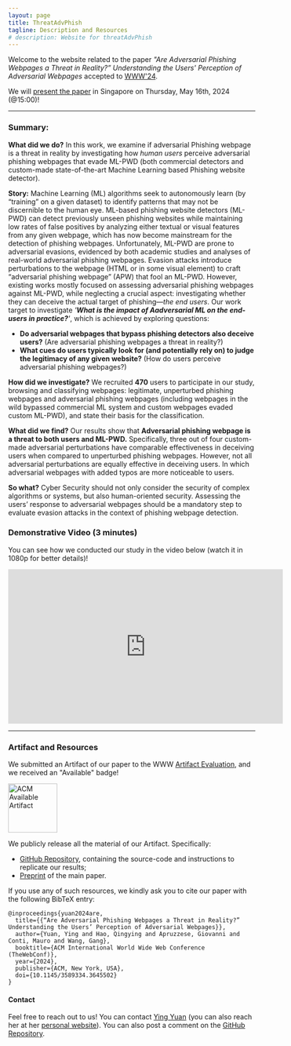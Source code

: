 ```yaml
---
layout: page
title: ThreatAdvPhish
tagline: Description and Resources
# description: Website for threatAdvPhish
---
```



Welcome to the website related to the paper _"Are Adversarial Phishing Webpages a Threat in Reality?” Understanding the Users' Perception of Adversarial Webpages_ accepted to [WWW'24](https://www2024.thewebconf.org/).

We will [present the paper](https://www2024.thewebconf.org/program/full-schedule/) in Singapore on Thursday, May 16th, 2024 (@15:00)!

---

### Summary: 
**What did we do?** In this work, we examine if adversarial Phishing webpage is a threat in reality by investigating how _human users_ perceive adversarial phishing webpages that evade ML-PWD (both commercial detectors and custom-made state-of-the-art Machine Learning based Phishing website detector).

**Story:** Machine Learning (ML) algorithms seek to autonomously learn (by “training” on a given
dataset) to identify patterns that may not be discernible to the human eye. ML-based phishing website detectors (ML-PWD) can detect previously unseen phishing websites while maintaining low rates of false positives by analyzing either textual or visual features from any given webpage, which has now become mainstream for the detection of phishing webpages. Unfortunately, ML-PWD are prone to adversarial evasions, evidenced by both academic studies and analyses of real-world adversarial phishing webpages. Evasion attacks introduce perturbations to the webpage (HTML or in some visual element) to craft “adversarial phishing webpage” (APW) that fool an ML-PWD. However, existing works mostly focused on assessing adversarial phishing webpages against ML-PWD, while neglecting a crucial aspect: investigating whether they can deceive the actual target of phishing—_the end users_. Our work target to investigate _'**What is the impact of Aadversarial ML on the end-users in practice?**'_, which is achieved by exploring questions:

* **Do adversarial webpages that bypass phishing detectors also deceive users?** (Are adversarial phishing webpages a threat in reality?)
* **What cues do users typically look for (and potentially rely on) to judge the legitimacy of any given website?** (How do users perceive adversarial phishing webpages?)
  
**How did we investigate?** We recruited **470** users to participate in our study, browsing and classifying webpages: legitimate, unperturbed phishing webpages and adversarial phishing webpages (including webpages in the wild bypassed commercial ML system and custom webpages evaded custom ML-PWD), and state their basis for the classification.

**What did we find?** Our results show that **Adversarial phishing webpage is a threat to both users and ML-PWD.** Specifically, three out of four custom-made adversarial perturbations have comparable effectiveness in deceiving users when compared to unperturbed phishing webpages. However, not all adversarial perturbations are equally effective in deceiving users. In which adversarial webpages with added typos are more noticeable to users.

**So what?**  Cyber Security should not only consider the security of complex algorithms or systems, but also human-oriented security. Assessing the users’ response to adversarial webpages should be a mandatory step to evaluate evasion attacks in the context of phishing webpage detection.

### Demonstrative Video (3 minutes)

You can see how we conducted our study in the video below (watch it in 1080p for better details)!

<iframe width="560" height="315" src="https://www.youtube.com/embed/2nSNUX2tKMA?rel=0" title="YouTube video player" frameborder="0" allow="accelerometer; autoplay; clipboard-write; encrypted-media; gyroscope; picture-in-picture" allowfullscreen></iframe>

---

### Artifact and Resources

We submitted an Artifact of our paper to the WWW [Artifact Evaluation](https://www2024.thewebconf.org/calls/artifact-badging/), and we received an "Available" badge! 

<a href="https://www.acm.org/publications/policies/artifact-review-badging" target="_blank"><img src="https://www.acm.org/binaries/content/gallery/acm/publications/large-replication-badges/artifacts_available.jpg" alt="ACM Available Artifact" width="100"/></a>

We publicly release all the material  of our Artifact. Specifically:
* [GitHub Repository](https://github.com/hihey54/www24_threatAdvPhish), containing the source-code and instructions to replicate our results;
* [Preprint](https://arxiv.org/pdf/2404.02832.pdf) of the main paper.

If you use any of such resources, we kindly ask you to cite our paper with the following BibTeX entry:
```
@inproceedings{yuan2024are,
  title={{“Are Adversarial Phishing Webpages a Threat in Reality?” Understanding the Users’ Perception of Adversarial Webpages}},
  author={Yuan, Ying and Hao, Qingying and Apruzzese, Giovanni and Conti, Mauro and Wang, Gang},
  booktitle={ACM International World Wide Web Conference (TheWebConf)},
  year={2024},
  publisher={ACM, New York, USA},
  doi={10.1145/3589334.3645502}
}
```

#### Contact
Feel free to reach out to us! You can contact [Ying Yuan](mailto:yingyuan978@gmail.com) (you can also reach her at her [personal website](https://sites.google.com/view/yingyuan/home)). You can also post a comment on the [GitHub Repository](https://github.com/hihey54/www24_threatAdvPhish).